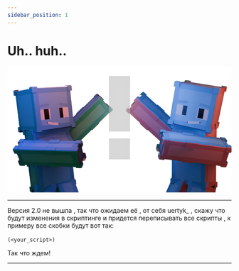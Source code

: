 ```yaml
---
sidebar_position: 1
---
```


# Uh.. huh..
![fd.info0001.png](fd.info0002.png)

---

Версия 2.0 не вышла , так что ожидаем её , от себя uertyk_ , скажу что будут изменения в скриптинге и придется переписывать все скрипты , к примеру все скобки будут вот так:

```(<your_script>)```

Так что ждем!

---
